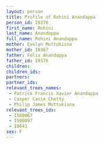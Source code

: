 ```yaml
---
layout: person
title: Profile of Rohini Anandappa
person_id: I0378
first_name: Rohini
last_name: Anandappa
full_name: Rohini Anandappa
mother: Evelyn Muttukisna
mother_id: I0367
father: Felix Anandappa
father_id: I0376
children:
children_ids:
partners:
partner_ids:
relevant_trees_names:
 - Patrick Francis Xavier Anandappa
 - Casper Casie Chetty
 - Philip James Muttukisna
relevant_trees_ids:
 - I500067
 - I500097
 - I0841
sex: F
---
```


